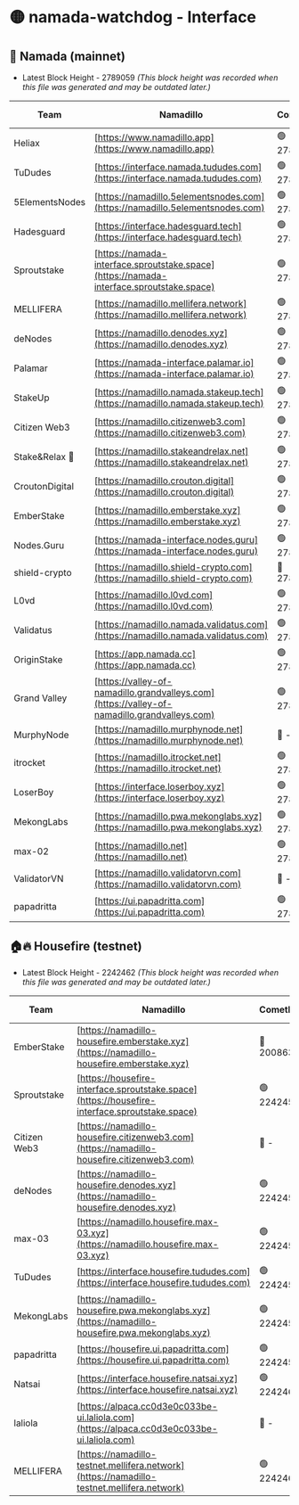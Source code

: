 # 🟡 namada-watchdog - Interface

## 🚀 Namada (mainnet)
- Latest Block Height - 2789059 *(This block height was recorded when this file was generated and may be outdated later.)*

| Team | Namadillo | CometBFT | Indexer | MASP Indexer |
|-|-|-|-|-|
| Heliax | [https://www.namadillo.app](https://www.namadillo.app) | 🟢 2789030 | 🟢 2789030 | 🟢 2789031 |
| TuDudes | [https://interface.namada.tududes.com](https://interface.namada.tududes.com) | 🟢 2789031 | 🔴 2774042 | 🟢 2789030 |
| 5ElementsNodes | [https://namadillo.5elementsnodes.com](https://namadillo.5elementsnodes.com) | 🟢 2789031 | 🟢 2789031 | 🟢 2789031 |
| Hadesguard | [https://interface.hadesguard.tech](https://interface.hadesguard.tech) | 🟢 2789032 | 🔴 2774042 | 🟢 2789032 |
| Sproutstake | [https://namada-interface.sproutstake.space](https://namada-interface.sproutstake.space) | 🟢 2789033 | 🔴 2776502 | 🟢 2789033 |
| MELLIFERA | [https://namadillo.mellifera.network](https://namadillo.mellifera.network) | 🟢 2789034 | 🔴 2775675 | 🟢 2789034 |
| deNodes | [https://namadillo.denodes.xyz](https://namadillo.denodes.xyz) | 🟢 2789035 | 🔴 2774042 | 🟢 2789034 |
| Palamar | [https://namada-interface.palamar.io](https://namada-interface.palamar.io) | 🟢 2789036 | 🔴 2780590 | 🟢 2789035 |
| StakeUp | [https://namadillo.namada.stakeup.tech](https://namadillo.namada.stakeup.tech) | 🟢 2789037 | 🔴 2776502 | 🟢 2789037 |
| Citizen Web3 | [https://namadillo.citizenweb3.com](https://namadillo.citizenweb3.com) | 🟢 2789037 | 🟢 2789037 | 🟢 2789037 |
| Stake&Relax 🦥 | [https://namadillo.stakeandrelax.net](https://namadillo.stakeandrelax.net) | 🟢 2789038 | 🟢 2789038 | 🟢 2789038 |
| CroutonDigital | [https://namadillo.crouton.digital](https://namadillo.crouton.digital) | 🟢 2789039 | 🔴 2774301 | 🟢 2789039 |
| EmberStake | [https://namadillo.emberstake.xyz](https://namadillo.emberstake.xyz) | 🟢 2789040 | 🟢 2789040 | 🟢 2789040 |
| Nodes.Guru | [https://namada-interface.nodes.guru](https://namada-interface.nodes.guru) | 🟢 2789041 | 🔴 2780590 | 🟢 2789041 |
| shield-crypto | [https://namadillo.shield-crypto.com](https://namadillo.shield-crypto.com) | 🔴 2788597 | 🔴 - | 🔴 - |
| L0vd | [https://namadillo.l0vd.com](https://namadillo.l0vd.com) | 🟢 2789049 | 🟢 2789048 | 🟢 2789049 |
| Validatus | [https://namadillo.namada.validatus.com](https://namadillo.namada.validatus.com) | 🟢 2789050 | 🟢 2789050 | 🟢 2789050 |
| OriginStake | [https://app.namada.cc](https://app.namada.cc) | 🟢 2789051 | 🔴 2774042 | 🟢 2789050 |
| Grand Valley | [https://valley-of-namadillo.grandvalleys.com](https://valley-of-namadillo.grandvalleys.com) | 🟢 2789051 | 🔴 2779887 | 🟢 2789052 |
| MurphyNode | [https://namadillo.murphynode.net](https://namadillo.murphynode.net) | 🔴 - | 🔴 - | 🔴 - |
| itrocket | [https://namadillo.itrocket.net](https://namadillo.itrocket.net) | 🟢 2789054 | 🔴 2782644 | 🟢 2789055 |
| LoserBoy | [https://interface.loserboy.xyz](https://interface.loserboy.xyz) | 🟢 2789055 | 🟢 2789055 | 🟢 2789054 |
| MekongLabs | [https://namadillo.pwa.mekonglabs.xyz](https://namadillo.pwa.mekonglabs.xyz) | 🟢 2789056 | 🟢 2789056 | 🟢 2789056 |
| max-02 | [https://namadillo.net](https://namadillo.net) | 🟢 2789056 | 🟢 2789056 | 🟢 2789056 |
| ValidatorVN | [https://namadillo.validatorvn.com](https://namadillo.validatorvn.com) | 🔴 - | 🔴 - | 🔴 - |
| papadritta | [https://ui.papadritta.com](https://ui.papadritta.com) | 🟢 2789059 | 🔴 2785784 | 🟢 2789058 |

## 🏠🔥 Housefire (testnet)
- Latest Block Height - 2242462 *(This block height was recorded when this file was generated and may be outdated later.)*

| Team | Namadillo | CometBFT | Indexer | MASP Indexer |
|-|-|-|-|-|
| EmberStake | [https://namadillo-housefire.emberstake.xyz](https://namadillo-housefire.emberstake.xyz) | 🔴 2008636 | 🔴 - | 🔴 - |
| Sproutstake | [https://housefire-interface.sproutstake.space](https://housefire-interface.sproutstake.space) | 🟢 2242454 | 🟢 2242454 | 🟢 2242454 |
| Citizen Web3 | [https://namadillo-housefire.citizenweb3.com](https://namadillo-housefire.citizenweb3.com) | 🔴 - | 🟢 2242456 | 🟢 2242456 |
| deNodes | [https://namadillo-housefire.denodes.xyz](https://namadillo-housefire.denodes.xyz) | 🟢 2242457 | 🟢 2242457 | 🟢 2242457 |
| max-03 | [https://namadillo.housefire.max-03.xyz](https://namadillo.housefire.max-03.xyz) | 🟢 2242458 | 🔴 2167206 | 🟢 2242457 |
| TuDudes | [https://interface.housefire.tududes.com](https://interface.housefire.tududes.com) | 🟢 2242458 | 🟢 2242458 | 🟢 2242458 |
| MekongLabs | [https://namadillo-housefire.pwa.mekonglabs.xyz](https://namadillo-housefire.pwa.mekonglabs.xyz) | 🟢 2242459 | 🟢 2242459 | 🟢 2242458 |
| papadritta | [https://housefire.ui.papadritta.com](https://housefire.ui.papadritta.com) | 🟢 2242459 | 🟢 2242459 | 🟢 2242459 |
| Natsai | [https://interface.housefire.natsai.xyz](https://interface.housefire.natsai.xyz) | 🟢 2242460 | 🟢 2242460 | 🟢 2242460 |
| laliola | [https://alpaca.cc0d3e0c033be-ui.laliola.com](https://alpaca.cc0d3e0c033be-ui.laliola.com) | 🔴 - | 🔴 - | 🔴 - |
| MELLIFERA | [https://namadillo-testnet.mellifera.network](https://namadillo-testnet.mellifera.network) | 🟢 2242462 | 🟢 2242462 | 🟢 2242462 |

